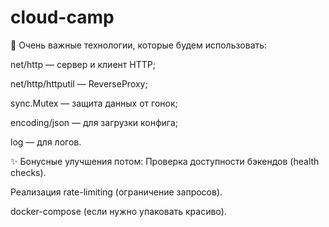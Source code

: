 # cloud-camp

🧠 Очень важные технологии, которые будем использовать:

net/http — сервер и клиент HTTP;

net/http/httputil — ReverseProxy;

sync.Mutex — защита данных от гонок;

encoding/json — для загрузки конфига;

log — для логов.

✨ Бонусные улучшения потом:
Проверка доступности бэкендов (health checks).

Реализация rate-limiting (ограничение запросов).

docker-compose (если нужно упаковать красиво).

